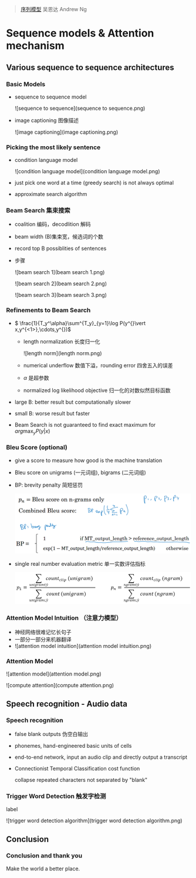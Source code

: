 > [序列模型](http://mooc.study.163.com/course/2001280005)
> 吴恩达 Andrew Ng

# Sequence models & Attention mechanism

## Various sequence to sequence architectures

### Basic Models

- sequence to sequence model

  ![sequence to sequence](sequence to sequence.png)

- image captioning 图像描述

  ![image captioning](image captioning.png)

### Picking the most likely sentence

- condition language model

  ![condition language model](condition language model.png)

- just pick one word at a time (greedy search) is not always optimal

- approximate search algorithm

### Beam Search 集束搜索

- coalition 编码，decodlition 解码

- beam width (B)集束宽，候选词的个数

- record top B possiblities of sentences

- 步骤

  ![beam search 1](beam search 1.png)

  ![beam search 2](beam search 2.png)

  ![beam search 3](beam search 3.png)

### Refinements to Beam Search

- $ \frac{1}{T_y^\alpha}\sum^{T_y}_{y=1}\log P(y^{<t>}\vert x,y^{<1>},\cdots,y^{<t-1>})$ 

  - length normalization 长度归一化

    ![length norm](length norm.png)

  - numerical underflow 数值下溢，rounding error 四舍五入的误差

  - $\alpha$ 是超参数

  - normalized log likelihood objective 归一化的对数似然目标函数

- large B: better result but computationally slower

- small B: worse result but faster

- Beam Search is not guaranteed to find exact maximum for $arg \max _y P(y\vert x)$ 

### Bleu Score (optional)

- give a score to measure how good is the machine translation

- Bleu score on unigrams (一元词组), bigrams (二元词组)

- BP: brevity penalty 简短惩罚

  ![BP](BP.png)

- single real number evaluation metric 单一实数评估指标

  ![precision](precision.png)

### Attention Model Intuition （注意力模型）

- 神经网络很难记忆长句子
- 一部分一部分来机器翻译
- ![attention model intuition](attention model intuition.png)

### Attention Model

![attention model](attention model.png)

![compute attention](compute attention.png)

## Speech recognition - Audio data

### Speech recognition

- false blank outputs 伪空白输出

- phonemes, hand-engineered basic units of cells

- end-to-end network, input an audio clip and directly output a transcript

- Connectionist Temporal Classification cost function

  collapse repeated characters not separated by "blank"

### Trigger Word Detection 触发字检测

label

![trigger word detection algorithm](trigger word detection algorithm.png)

## Conclusion

### Conclusion and thank you

Make the world a better place.